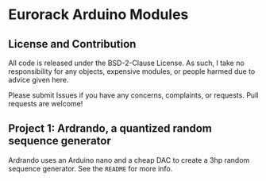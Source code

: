 # Eurorack Arduino Modules

## License and Contribution
All code is released under the BSD-2-Clause License. As such, I take no responsibility for any objects, expensive modules, or people harmed due to advice given here.

Please submit Issues if you have any concerns, complaints, or requests.  Pull requests are welcome!

## Project 1: Ardrando, a quantized random sequence generator
Ardrando uses an Arduino nano and a cheap DAC to create a 3hp random sequence generator.  See the `README` for more info.

